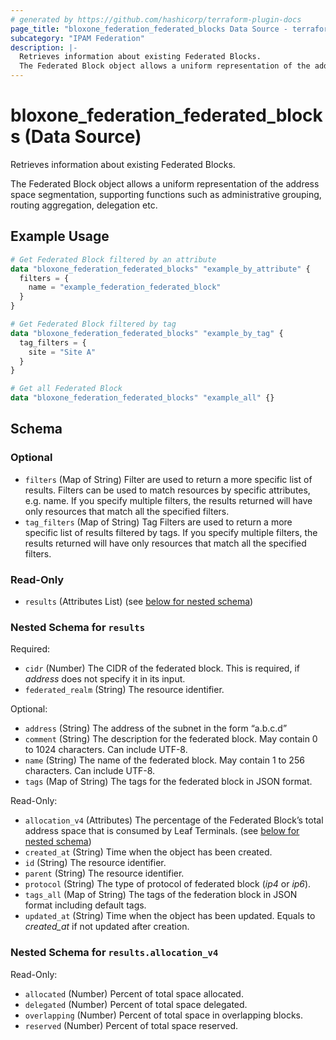 ```yaml
---
# generated by https://github.com/hashicorp/terraform-plugin-docs
page_title: "bloxone_federation_federated_blocks Data Source - terraform-provider-bloxone"
subcategory: "IPAM Federation"
description: |-
  Retrieves information about existing Federated Blocks.
  The Federated Block object allows a uniform representation of the address space segmentation, supporting functions such as administrative grouping, routing aggregation, delegation etc.
---
```


# bloxone_federation_federated_blocks (Data Source)

Retrieves information about existing Federated Blocks.

The Federated Block object allows a uniform representation of the address space segmentation, supporting functions such as administrative grouping, routing aggregation, delegation etc.

## Example Usage

```terraform
# Get Federated Block filtered by an attribute
data "bloxone_federation_federated_blocks" "example_by_attribute" {
  filters = {
    name = "example_federation_federated_block"
  }
}

# Get Federated Block filtered by tag
data "bloxone_federation_federated_blocks" "example_by_tag" {
  tag_filters = {
    site = "Site A"
  }
}

# Get all Federated Block
data "bloxone_federation_federated_blocks" "example_all" {}
```

<!-- schema generated by tfplugindocs -->
## Schema

### Optional

- `filters` (Map of String) Filter are used to return a more specific list of results. Filters can be used to match resources by specific attributes, e.g. name. If you specify multiple filters, the results returned will have only resources that match all the specified filters.
- `tag_filters` (Map of String) Tag Filters are used to return a more specific list of results filtered by tags. If you specify multiple filters, the results returned will have only resources that match all the specified filters.

### Read-Only

- `results` (Attributes List) (see [below for nested schema](#nestedatt--results))

<a id="nestedatt--results"></a>
### Nested Schema for `results`

Required:

- `cidr` (Number) The CIDR of the federated block. This is required, if _address_ does not specify it in its input.
- `federated_realm` (String) The resource identifier.

Optional:

- `address` (String) The address of the subnet in the form “a.b.c.d”
- `comment` (String) The description for the federated block. May contain 0 to 1024 characters. Can include UTF-8.
- `name` (String) The name of the federated block. May contain 1 to 256 characters. Can include UTF-8.
- `tags` (Map of String) The tags for the federated block in JSON format.

Read-Only:

- `allocation_v4` (Attributes) The percentage of the Federated Block’s total address space that is consumed by Leaf Terminals. (see [below for nested schema](#nestedatt--results--allocation_v4))
- `created_at` (String) Time when the object has been created.
- `id` (String) The resource identifier.
- `parent` (String) The resource identifier.
- `protocol` (String) The type of protocol of federated block (_ip4_ or _ip6_).
- `tags_all` (Map of String) The tags of the federation block in JSON format including default tags.
- `updated_at` (String) Time when the object has been updated. Equals to _created_at_ if not updated after creation.

<a id="nestedatt--results--allocation_v4"></a>
### Nested Schema for `results.allocation_v4`

Read-Only:

- `allocated` (Number) Percent of total space allocated.
- `delegated` (Number) Percent of total space delegated.
- `overlapping` (Number) Percent of total space in overlapping blocks.
- `reserved` (Number) Percent of total space reserved.

